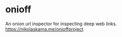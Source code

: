 # onioff
An onion url inspector for inspecting deep web links. https://nikolaskama.me/onioffproject
